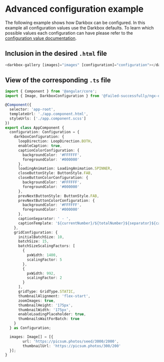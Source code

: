 # Advanced configuration example

The following example shows how Darkbox can be configured. In this example all configuration values use the Darkbox defaults. To learn which possible values each configuration can have please refer to the [configuration value documentation](../../README.md#Advanced-configuration).

## Inclusion in the desired `.html` file
```ts
<darkbox-gallery [images]="images" [configuration]="configuration"></darkbox-gallery>
```

## View of the corresponding `.ts` file
```ts
import { Component } from '@angular/core';
import { Image, DarkboxConfiguration } from '@failed-successfully/ngx-darkbox-gallery';

@Component({
  selector: 'app-root',
  templateUrl: './app.component.html',
  styleUrls: ['./app.component.scss']
})
export class AppComponent {
  configuration: Configuration = {
    darkboxConfiguration: {
      loopDirection: LoopDirection.BOTH,
      enableCaption: true,
      captionColorConfiguration: {
        backgroundColor: '#FFFFFF',
        foregroundColor: '#000000'
      },
      loadingAnimation: LoadingAnimation.SPINNER,
      closeButtonStyle: ButtonStyle.FAB,
      closeButtonColorConfiguration: {
        backgroundColor: '#FFFFFF',
        foregroundColor: '#000000'
      },
      prevNextButtonStyle: ButtonStyle.FAB,
      prevNextButtonColorConfiguration: {
        backgroundColor: '#FFFFFF',
        foregroundColor: '#000000'
      },
      captionSeparator: ' - ',
      captionTemplate: '${currentNumber}/${totalNumber}${separator}${caption}'
    },
    gridConfiguration: {
      initialBatchSize: 10,
      batchSize: 15,
      batchSizeScalingFactors: [
        {
          pxWidth: 1400,
          scalingFactor: 5
        },
        {
          pxWidth: 992,
          scalingFactor: 2
        }
      ],
      gridType: GridType.STATIC,
      thumbnailAlignment: 'flex-start',
      zoomImages: true,
      thumbnailHeight: '175px',
      thumbnailWidth: '175px',
      enableLoadingPlaceholder: true,
      thumbnailsWaitForBatch: true
    }
  } as Configuration;

  images: Image[] = [{
        url: 'https://picsum.photos/seed/3000/2000',
        thumbnailUrl: 'https://picsum.photos/300/200'
  }];
}
```
